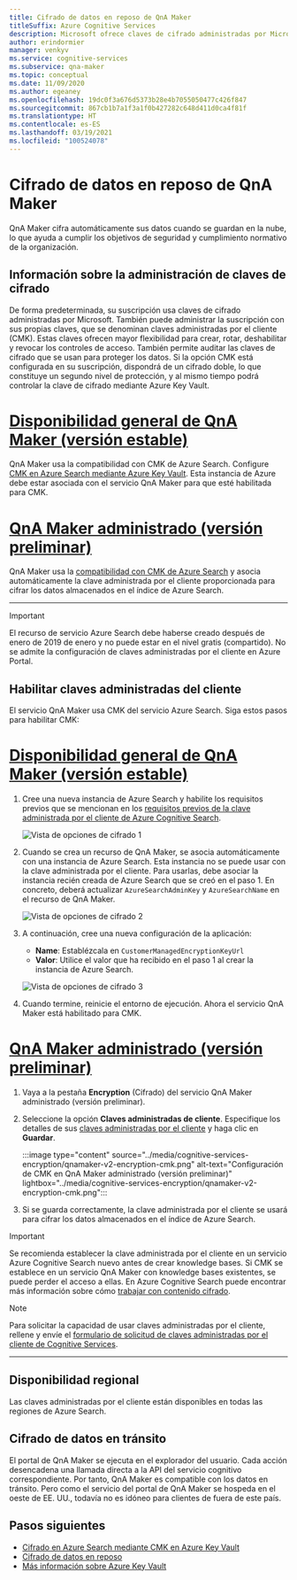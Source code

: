 ```yaml
---
title: Cifrado de datos en reposo de QnA Maker
titleSuffix: Azure Cognitive Services
description: Microsoft ofrece claves de cifrado administradas por Microsoft y también le permite administrar las suscripciones de Cognitive Services con sus propias claves, llamadas claves administradas por el cliente (CMK). En este artículo se trata el cifrado de datos en reposo de QnA Maker y cómo habilitar y administrar las CMK.
author: erindormier
manager: venkyv
ms.service: cognitive-services
ms.subservice: qna-maker
ms.topic: conceptual
ms.date: 11/09/2020
ms.author: egeaney
ms.openlocfilehash: 19dc0f3a676d5373b28e4b7055050477c426f847
ms.sourcegitcommit: 867cb1b7a1f3a1f0b427282c648d411d0ca4f81f
ms.translationtype: HT
ms.contentlocale: es-ES
ms.lasthandoff: 03/19/2021
ms.locfileid: "100524078"
---
```

# <a name="qna-maker-encryption-of-data-at-rest"></a>Cifrado de datos en reposo de QnA Maker

QnA Maker cifra automáticamente sus datos cuando se guardan en la nube, lo que ayuda a cumplir los objetivos de seguridad y cumplimiento normativo de la organización.

## <a name="about-encryption-key-management"></a>Información sobre la administración de claves de cifrado

De forma predeterminada, su suscripción usa claves de cifrado administradas por Microsoft. También puede administrar la suscripción con sus propias claves, que se denominan claves administradas por el cliente (CMK). Estas claves ofrecen mayor flexibilidad para crear, rotar, deshabilitar y revocar los controles de acceso. También permite auditar las claves de cifrado que se usan para proteger los datos. Si la opción CMK está configurada en su suscripción, dispondrá de un cifrado doble, lo que constituye un segundo nivel de protección, y al mismo tiempo podrá controlar la clave de cifrado mediante Azure Key Vault.

# <a name="qna-maker-ga-stable-release"></a>[Disponibilidad general de QnA Maker (versión estable)](#tab/v1)

QnA Maker usa la compatibilidad con CMK de Azure Search. Configure [CMK en Azure Search mediante Azure Key Vault](../../search/search-security-manage-encryption-keys.md). Esta instancia de Azure debe estar asociada con el servicio QnA Maker para que esté habilitada para CMK.

# <a name="qna-maker-managed-preview-release"></a>[QnA Maker administrado (versión preliminar)](#tab/v2)

QnA Maker usa la [compatibilidad con CMK de Azure Search](../../search/search-security-manage-encryption-keys.md) y asocia automáticamente la clave administrada por el cliente proporcionada para cifrar los datos almacenados en el índice de Azure Search.

---

> [!IMPORTANT]
> El recurso de servicio Azure Search debe haberse creado después de enero de 2019 de enero y no puede estar en el nivel gratis (compartido). No se admite la configuración de claves administradas por el cliente en Azure Portal.

## <a name="enable-customer-managed-keys"></a>Habilitar claves administradas del cliente

El servicio QnA Maker usa CMK del servicio Azure Search. Siga estos pasos para habilitar CMK:

# <a name="qna-maker-ga-stable-release"></a>[Disponibilidad general de QnA Maker (versión estable)](#tab/v1)

1. Cree una nueva instancia de Azure Search y habilite los requisitos previos que se mencionan en los [requisitos previos de la clave administrada por el cliente de Azure Cognitive Search](../../search/search-security-manage-encryption-keys.md#prerequisites).

   ![Vista de opciones de cifrado 1](../media/cognitive-services-encryption/qna-encryption-1.png)

2. Cuando se crea un recurso de QnA Maker, se asocia automáticamente con una instancia de Azure Search. Esta instancia no se puede usar con la clave administrada por el cliente. Para usarlas, debe asociar la instancia recién creada de Azure Search que se creó en el paso 1. En concreto, deberá actualizar `AzureSearchAdminKey` y `AzureSearchName` en el recurso de QnA Maker.

   ![Vista de opciones de cifrado 2](../media/cognitive-services-encryption/qna-encryption-2.png)

3. A continuación, cree una nueva configuración de la aplicación:
   * **Name**: Establézcala en `CustomerManagedEncryptionKeyUrl`
   * **Valor**: Utilice el valor que ha recibido en el paso 1 al crear la instancia de Azure Search.

   ![Vista de opciones de cifrado 3](../media/cognitive-services-encryption/qna-encryption-3.png)

4. Cuando termine, reinicie el entorno de ejecución. Ahora el servicio QnA Maker está habilitado para CMK.

# <a name="qna-maker-managed-preview-release"></a>[QnA Maker administrado (versión preliminar)](#tab/v2)

1.  Vaya a la pestaña **Encryption** (Cifrado) del servicio QnA Maker administrado (versión preliminar).
2.  Seleccione la opción **Claves administradas de cliente**. Especifique los detalles de sus [claves administradas por el cliente](../../storage/common/customer-managed-keys-configure-key-vault.md?tabs=portal) y haga clic en **Guardar**.

     :::image type="content" source="../media/cognitive-services-encryption/qnamaker-v2-encryption-cmk.png" alt-text="Configuración de CMK en QnA Maker administrado (versión preliminar)" lightbox="../media/cognitive-services-encryption/qnamaker-v2-encryption-cmk.png":::

3.  Si se guarda correctamente, la clave administrada por el cliente se usará para cifrar los datos almacenados en el índice de Azure Search.

> [!IMPORTANT]
> Se recomienda establecer la clave administrada por el cliente en un servicio Azure Cognitive Search nuevo antes de crear knowledge bases. Si CMK se establece en un servicio QnA Maker con knowledge bases existentes, se puede perder el acceso a ellas. En Azure Cognitive Search puede encontrar más información sobre cómo [trabajar con contenido cifrado](../../search/search-security-manage-encryption-keys.md#work-with-encrypted-content).

> [!NOTE]
> Para solicitar la capacidad de usar claves administradas por el cliente, rellene y envíe el [formulario de solicitud de claves administradas por el cliente de Cognitive Services](https://aka.ms/cogsvc-cmk).

---

## <a name="regional-availability"></a>Disponibilidad regional

Las claves administradas por el cliente están disponibles en todas las regiones de Azure Search.

## <a name="encryption-of-data-in-transit"></a>Cifrado de datos en tránsito

El portal de QnA Maker se ejecuta en el explorador del usuario. Cada acción desencadena una llamada directa a la API del servicio cognitivo correspondiente. Por tanto, QnA Maker es compatible con los datos en tránsito.
Pero como el servicio del portal de QnA Maker se hospeda en el oeste de EE. UU., todavía no es idóneo para clientes de fuera de este país. 

## <a name="next-steps"></a>Pasos siguientes

* [Cifrado en Azure Search mediante CMK en Azure Key Vault](../../search/search-security-manage-encryption-keys.md)
* [Cifrado de datos en reposo](../../security/fundamentals/encryption-atrest.md)
* [Más información sobre Azure Key Vault](../../key-vault/general/overview.md)